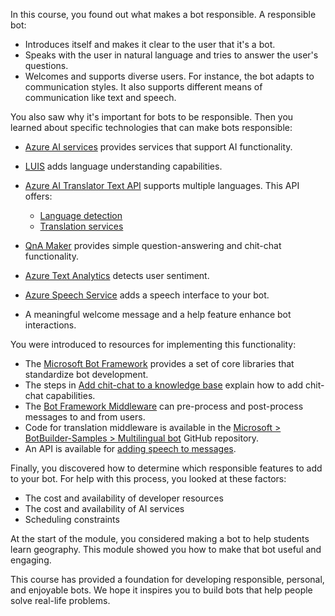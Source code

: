 In this course, you found out what makes a bot responsible. A responsible bot:

- Introduces itself and makes it clear to the user that it's a bot.
- Speaks with the user in natural language and tries to answer the user's questions.
- Welcomes and supports diverse users. For instance, the bot adapts to communication styles. It also supports different means of communication like text and speech.

You also saw why it's important for bots to be responsible. Then you learned about specific technologies that can make bots responsible:

- [Azure AI services][CogServ] provides services that support AI functionality.
- [LUIS][Language Understanding (LUIS) documentation] adds language understanding capabilities.
- [Azure AI Translator Text API][TranslatorAPI] supports multiple languages. This API offers:

  - [Language detection][LangDetection]
  - [Translation services][Translation]

- [QnA Maker][QnA Maker documentation] provides simple question-answering and chit-chat functionality.
- [Azure Text Analytics][TextAnalytics] detects user sentiment.
- [Azure Speech Service][SpeechSDK] adds a speech interface to your bot.
- A meaningful welcome message and a help feature enhance bot interactions.

You were introduced to resources for implementing this functionality:

- The [Microsoft Bot Framework][BotFW] provides a set of core libraries that standardize bot development.
- The steps in [Add chit-chat to a knowledge base][AddChitChat] explain how to add chit-chat capabilities.
- The [Bot Framework Middleware][Middleware] can pre-process and post-process messages to and from users.
- Code for translation middleware is available in the [Microsoft > BotBuilder-Samples > Multilingual bot][BotTranslateSample] GitHub repository.
- An API is available for [adding speech to messages][AddSpeech].

Finally, you discovered how to determine which responsible features to add to your bot. For help with this process, you looked at these factors:

- The cost and availability of developer resources
- The cost and availability of AI services
- Scheduling constraints

At the start of the module, you considered making a bot to help students learn geography. This module showed you how to make that bot useful and engaging.

This course has provided a foundation for developing responsible, personal, and enjoyable bots. We hope it inspires you to build bots that help people solve real-life problems.

[AddChitChat]: /azure/cognitive-services/qnamaker/how-to/chit-chat-knowledge-base?tabs=v1?azure-portal=true
[AddSpeech]: /azure/bot-service/rest-api/bot-framework-rest-connector-text-to-speech?view=azure-bot-service-4.0?azure-portal=true&preserve-view=true
[BotFW]: https://dev.botframework.com/?azure-portal=true
[BotTranslateSample]: https://github.com/microsoft/BotBuilder-Samples/tree/master/samples/csharp_dotnetcore/17.multilingual-bot?azure-portal=true
[CogServ]: https://microsoft.com/cognitive?azure-portal=true
[LangDetection]: /azure/cognitive-services/Face/quickstarts/csharp?azure-portal=true
[Language Understanding (LUIS) documentation]: /azure/cognitive-services/luis/
[MiddleWare]: /azure/bot-service/bot-builder-concept-middleware?view=azure-bot-service-4.0?azure-portal=true&preserve-view=true
[QnA Maker documentation]: /azure/cognitive-services/qnamaker/
[SpeechSDK]: /azure/cognitive-services/speech-service/?azure-portal=true
[TextAnalytics]: /azure/cognitive-services/text-analytics/?azure-portal=true
[Translation]: /azure/cognitive-services/translator/quickstart-translator?azure-portal=true
[TranslatorAPI]: https://azure.microsoft.com/services/cognitive-services/translator-text-api/?azure-portal=true
